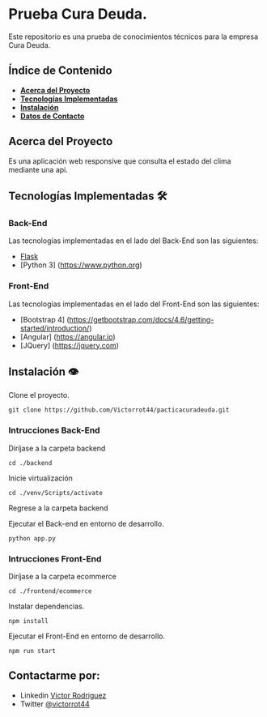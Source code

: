 # Prueba Cura Deuda.

Este repositorio es una prueba de conocimientos técnicos para la empresa Cura Deuda.

## Índice de Contenido

- **[Acerca del Proyecto](#about)**
- **[Tecnologías Implementadas](#technologies)**
- **[Instalación](#install)**
- **[Datos de Contacto](#contact)**

<a name="about"></a>

## Acerca del Proyecto

Es una aplicación web responsive que consulta el estado del clima mediante una api.

<a name="technologies"></a>

## Tecnologías Implementadas :hammer_and_wrench:

### Back-End

Las tecnologías implementadas en el lado del Back-End son las siguientes:

- [Flask](https://flask.palletsprojects.com/en/2.0.x/)
- [Python 3] (https://www.python.org)

### Front-End

Las tecnologías implementadas en el lado del Front-End son las siguientes:

- [Bootstrap 4] (https://getbootstrap.com/docs/4.6/getting-started/introduction/)
- [Angular] (https://angular.io)
- [JQuery] (https://jquery.com)

<a name="install"></a>

## Instalación :eye:

Clone el proyecto.

```
git clone https://github.com/Victorrot44/pacticacuradeuda.git
```

### Intrucciones Back-End

Diríjase a la carpeta backend

```
cd ./backend
```

Inicie virtualización

```
cd ./venv/Scripts/activate
```

Regrese a la carpeta backend

Ejecutar el Back-end en entorno de desarrollo.

```
python app.py
```

### Intrucciones Front-End

Diríjase a la carpeta ecommerce

```
cd ./frontend/ecommerce
```

Instalar dependencias.

```
npm install
```

Ejecutar el Front-End en entorno de desarrollo.

```
npm run start
```

<a name="contact"></a>

## Contactarme por:

- Linkedin [Victor Rodriguez](https://www.linkedin.com/in/Victorrot44/)
- Twitter [@victorrot44](https://twitter.com/victorrot44)

